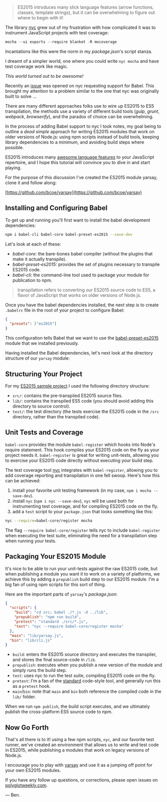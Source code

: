 <!--
headline: Writing Your First ES2015 JavaScript Module
description: A dead simple guide to writing your first ES2015 module using Babel.
author: Ben Coe
datePublished: 2015-11-29
twitter: benjamincoe
github: bcoe
-->

> ES2015 introduces many slick language features (arrow functions, classes, template strings), but it
  can be overwhelming to figure out where to begin with it!

The library [nyc](https://github.com/bcoe/nyc) grew out of my frustration with how complicated it was to instrument JavaScript projects with test coverage:

```js
mocha --ui exports --require blanket -R mocoverage
```

Incantations like this were the norm in my _package.json_'s script stanza.

I dreamt of a simpler world, one where you could write `nyc mocha` and have test coverage work like magic.

_This world turned out to be awesome!_

Recently an [issue](https://github.com/bcoe/nyc/issues/53) was opened on nyc requesting support for Babel.
This brought my attention to a problem similar to the one that nyc was originally built to solve ...

There are many different approaches folks use to wire up ES2015 to ES5 transpilation, the methods use a variety
of different build tools (_gulp_, _grunt_, _webpack_, _browserify_), and the paradox of choice can be overwhelming.

In the process of adding Babel support to nyc I took notes, my goal being to outline a
_dead simple_ approach for writing ES2015 modules that work on older versions of Node.js: using
npm scripts instead of build tools, keeping library dependencies to a minimum, and avoiding
build steps where possible.

ES2015 introduces many [awesome language features](https://babeljs.io/docs/learn-es2015/) to your JavaScript repertoire,
and I hope this tutorial will convince you to dive in and start playing.

For the purpose of this discussion I've created the ES2015 module yarsay, clone it and follow along:

[https://github.com/bcoe/yarsay](https://github.com/bcoe/yarsay)

## Installing and Configuring Babel

To get up and running you'll first want to install the babel development dependencies:

```sh
npm i babel-cli babel-core babel-preset-es2015 --save-dev
```

Let's look at each of these:

* *babel-core:* the bare-bones babel compiler (without the plugins that make it actually transpile).
* *babel-preset-es2015:* provides the set of plugins necessary to transpile ES2015 code.
* *babel-cli:* the command-line tool used to package your module for publication to npm.

> transpilation refers to converting our ES2015 source code to ES5, a flavor of JavaScript that works on older versions of Node.js.

Once you have the babel dependencies installed, the next step is to create `.babelrc` file in the root of
your project to configure Babel:

```json
{
  "presets": ["es2015"]
}
```

This configuration tells Babel that we want to use the [babel-preset-es2015](http://babeljs.io/docs/plugins/preset-es2015/) module that we installed previously.

Having installed the Babel dependencies, let's next look at the directory structure of our `yarsay` module:

## Structuring Your Project

For my [ES2015 sample project](https://github.com/bcoe/yarsay) I used the following directory structure:

* `src/`: contains the pre-transpiled ES2015 source files.
* `lib/`: contains the transpiled ES5 code (you should avoid adding this directory to source control).
* `test/`: the test directory (the tests exercise the ES2015 code in the
  `/src` directory, rather than the transpiled code).

## Unit Tests and Coverage

`babel-core` provides the module `babel-register` which hooks into Node's require statement. This hook compiles your ES2015 code on the fly as your project needs it. `babel-register` is great for writing unit-tests, allowing you to exercise your ES2015 code directly without executing your build step.

The test coverage tool [nyc](https://github.com/bcoe/nyc) integrates with `babel-register`, allowing you to add coverage reporting and transpilation in one fell swoop. Here's how this can be achieved:

1. install your favorite unit testing framework (in my case, `npm i mocha --save-dev`).
2. install `nyc` (`npm i nyc --save-dev`), `nyc` will be used both for instrumenting
  test coverage, and for compiling ES2015 code on the fly.
3. add a `test` script to your `package.json` that looks something like this:

```sh
nyc --require=babel-core/register mocha
```

The flag `--require babel-core/register` tells nyc to include `babel-register` when executing the
test suite, eliminating the need for a transpilation step when running your tests.

## Packaging Your ES2015 Module

It's nice to be able to run your unit-tests against the raw ES2015 code, but when publishing
a module you want it to work on a variety of platforms, we achieve this by adding a `prepublish`
build step to our ES2015 module. I'm a big fan of using npm scripts for this sort of thing.

Here are the important parts of `yarsay`'s _package.json_:

```json
{
  "scripts": {
    "build": "cd src; babel ./*.js -d ../lib",
    "prepublish": "npm run build",
    "pretest": "standard ./src/*.js",
    "test": "nyc --require babel-core/register mocha"
  },
  "main": "lib/yarsay.js",
  "bin": "lib/cli.js"
}
```

* `build`: enters the ES2015 source directory and executes the transpiler, and stores the final source-code in `/lib`.
* `prepublish`: executes when you publish a new version of the module and simply runs the build step.
* `test`: uses nyc to run the test suite, compiling ES2015 code on the fly.
* `pretest`: I'm a fan of the [standard](https://github.com/feross/standard) code-style tool, and generally run this as a `pretest` hook.
* `main`/`bin`: note that `main` and `bin` both reference the compiled code in the `lib/` folder.

When we run `npm publish`, the build script executes, and we ultimately publish the cross-platform ES5 source code to npm.

## Now Go Forth

That's all there is to it! using a few npm scripts, `nyc`, and our favorite test runner, we've created
an environment that allows us to write and test code in ES2015, while publishing a modules that work on
legacy versions of Node.js.

I encourage you to play with [yarsay](https://github.com/bcoe/yarsay) and use it as a jumping off point
for your own ES2015 modules.

If you have any follow up questions, or corrections, please open issues on [polyglotweekly.com](https://github.com/polyglotweekly/polyglotweekly.com).

&mdash; Ben.
